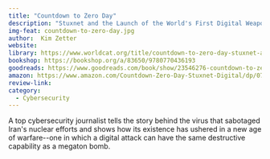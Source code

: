 ```yaml
---
title: "Countdown to Zero Day"
description: "Stuxnet and the Launch of the World's First Digital Weapon"
img-feat: countdown-to-zero-day.jpg
author:  Kim Zetter
website: 
library: https://www.worldcat.org/title/countdown-to-zero-day-stuxnet-and-the-launch-of-the-worlds-first-digital-weapon/oclc/1052632074&referer=brief_results
bookshop: https://bookshop.org/a/83650/9780770436193
goodreads: https://www.goodreads.com/book/show/23546276-countdown-to-zero-day
amazon: https://www.amazon.com/Countdown-Zero-Day-Stuxnet-Digital/dp/0770436196
review-link: 
category:
  - Cybersecurity
---
```


 A top cybersecurity journalist tells the story behind the virus that sabotaged Iran's nuclear efforts and shows how its existence has ushered in a new age of warfare--one in which a digital attack can have the same destructive capability as a megaton bomb. 